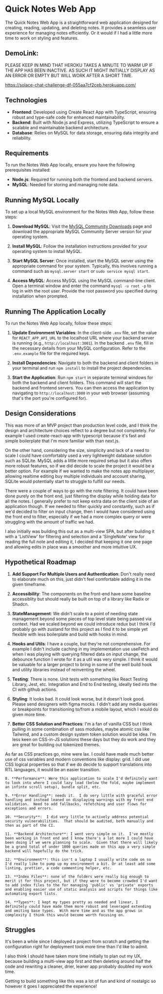 # Quick Notes Web App

The Quick Notes Web App is a straightforward web application designed for creating, reading, updating, and deleting notes. It provides a seamless user experience for managing notes efficiently.  Or it would if I had a little more time to work on styling and features.

## DemoLink: 

PLEASE KEEP IN MIND THAT HEROKU TAKES A MINUTE TO WARM UP IF THE APP HAS BEEN INACTIVE.  AS SUCH IT MIGHT INITIALLY DISPLAY AS AN ERROR OR EMPTY BUT WILL WORK AFTER A SHORT TIME.

https://solace-chat-challenge-df-055aa7cf2ceb.herokuapp.com/

## Technologies

- **Frontend**: Developed using Create React App with TypeScript, ensuring robust and type-safe code for enhanced maintainability.
- **Backend**: Built with Node.js and Express, utilizing TypeScript to ensure a scalable and maintainable backend architecture.
- **Database**: Relies on MySQL for data storage, ensuring data integrity and reliability.

## Requirements

To run the Notes Web App locally, ensure you have the following prerequisites installed:

- **Node.js**: Required for running both the frontend and backend servers.
- **MySQL**: Needed for storing and managing note data.

## Running MySQL Locally

To set up a local MySQL environment for the Notes Web App, follow these steps:

1. **Download MySQL**: Visit the [MySQL Community Downloads](https://dev.mysql.com/downloads/mysql/) page and download the appropriate MySQL Community Server version for your operating system.

2. **Install MySQL**: Follow the installation instructions provided for your operating system to install MySQL.

3. **Start MySQL Server**: Once installed, start the MySQL server using the appropriate command for your system. Typically, this involves running a command such as `mysql.server start` or `sudo service mysql start`.

4. **Access MySQL**: Access MySQL using the MySQL command-line client. Open a terminal window and enter the command `mysql -u root -p` to log in with the root user. Provide the root password you specified during installation when prompted.

## Running The Application Locally

To run the Notes Web App locally, follow these steps:

1. **Update Environment Variables**: In the client-side `.env` file, set the value for `REACT_APP_API_URL` to the localhost URL where your backend server is running (e.g., `http://localhost:3001`). In the backend `.env` file, fill in the necessary details from your MySQL configuration. Refer to the `.env.example` file for the required keys.

2. **Install Dependencies**: Navigate to both the backend and client folders in your terminal and run `npm install` to install the project dependencies.

3. **Start the Application**: Run `npm start` in separate terminal windows for both the backend and client folders. This command will start the backend and frontend servers. You can then access the application by navigating to `http://localhost:3000` in your web browser (assuming that's the port you're configured for).

## Design Considerations

This was more of an MVP project than production level code, and I think the design and architecture choices reflect to a degree but not completely.  For example I used create-react-app with typescript because it's fast and simple boilerplate that I'm more familiar with than next.js.

  On the other hand, considering the size, simplicity and lack of a need to scale I could have comfortably used a very lightweight database solution such as SQLite.  MySQL adds a little more required setup but it also offers more robust features, so if we did decide to scale the project it would be a better option.  For example if we wanted to make the notes app multiplayer, allowing realtime editing buy multiple individuals and account sharing, SQLite would potentially start to struggle to fulfill our needs.

  There were a couple of ways to go with the note filtering.  It could have been done purely on the front end, just filtering the display while holding data for all the notes. I generally prefer to not keep extra data on the client side of an application though.  If we needed to filter quickly and constantly, such as if we'd decided to filter on input change, then I would have considered using the front end to filter, especially if we had a more complex query or were struggling with the amount of traffic we had.

  I also initially was building this out as a multi-view SPA, but after building it with a 'ListView' for filtering and selection and a 'SingleNote' view for reading the full note and editing it, I decided that keeping it one one page and allowing edits in place was a smoother and more intuitive UX.

  ## Hypothetical Roadmap

  1. **Add Support For Multiple Users and Authentication**: Don't really need to elaborate much on this, just didn't feel comfortable adding it in the given timeframe.

  2. **Accessibility**:  The components on the front-end have some baseline accessiblity but should really be built on top of a library like Radix or Shadcn.

  3. **StateManagement**:  We didn't scale to a point of needing state management beyond some pieces of top level state being passed via context.  Had we scaled beyond we could introduce redux but I think I'd probably go with zustand for this project as I find it to be simple yet flexible with less boilerplate and build with hooks in mind.

  4. **Hooks and Utils**:  I have a couple, but they're not comprehensive. For example I didn't include caching in my implementation use useFetch and when I was playing with querying filtered data on input change, the debounce function I wrote for it as a util was very simple.  I think it would be valuable for a larger project to bring in some of the well build hook and utility libraries instead of reinventing the wheel.

  5. **Testing**: There is none.  Unit tests with something like React Testing Library, Jest, etc.  Integration and End to End testing, ideally tied into the CI with github actions.

  6. **Styling**:  It looks bad.  It could look worse, but it doesn't look good.  Please send designers with figma mocks.  I didn't add any media queries or breakpoints for transitioning to/from a mobile layout, which I would do given more time.  

  7. **Better CSS Solution and Practices**: I'm a fan of vanilla CSS but I think pulling in some combination of sass modules, maybe atomic css like Tailwind, and a custom design system token solution would be idea.  I'm less keen on CSS-in-JS solutions these days but they do work and they are great for building out tokenized themes. 
  
   As far as CSS practices go, mine were lax. I could have made much better use of css variables and modern conventions like display: grid.  I did use CSS logical properties so that if we do decide to support translations into RTL languages, it would be an easier transition.

    8. **Performance**: Were this application to scale I'd definitely want to look into where I could lazy load (below the fold, maybe implement an infinte scroll setup), bundle split, etc. 

    9. **Error Handling**: needs it.  I do very little with graceful error handling and instead leaned on displaying warnings with my front end validation.  Need to add fallbacks, refetching and user flows for exceptions and errors. 

    10. **Security**:  I did very little to actively address potential security vulnerabilities.  That should be audited, both manually and then as part of the CI.

    11. **Backend Architecture**: I went very simple on it.  I've mostly been working in front end and I know there's a lot more I could have been doing if we were planning to scale.  Given that there will likely be a grand total of under 1000 queries made on this app a very simple backend will hopefully do the trick.

    12. **Environment**: this isn't a laptop I usually write code on so I'd really like to pump up my environment a bit. Or at least add some linting, prettier, a code commenting helper, etc.

    13. **Index Files**: none of the folders were really big enough to merit it for this project, but if they were to become crowded I'd want to add index files to the for managing 'public' vs 'private' exports and enabling easier use of static analysis and scripts for things like automating export lists.

    14. **Types**: I kept my types pretty as needed and linear, I definitely could have made them more robust and leveraged extending and omiting base types.  With more time and as the app grows in complexity I think this would become worth focusing on.

## Struggles

It's been a while since I deployed a project from scratch and getting the configuration right for deployment took more time than I'd like to admit.  

I also think I should have taken more time initially to plan out my UX, because building a multi-view app first and then deleting around half the code and rewriting a cleaner, drier, leaner app probably doubled my work time.

Getting to build something like this was a lot of fun and kind of nostalgic so however it goes I appreciated the experience!